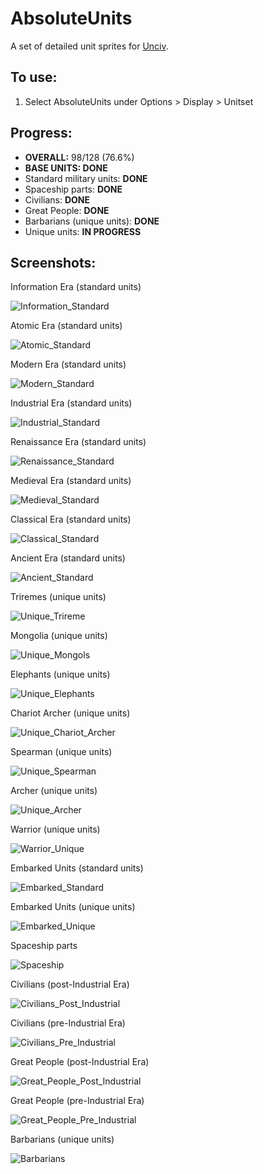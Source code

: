 # AbsoluteUnits

A set of detailed unit sprites for [Unciv](https://github.com/yairm210/Unciv). 

## To use: 
1. Select AbsoluteUnits under Options > Display > Unitset

## Progress:
  * **OVERALL:** 98/128 (76.6%)
  * **BASE UNITS: DONE**
  * Standard military units: **DONE**
  * Spaceship parts: **DONE**
  * Civilians: **DONE**
  * Great People: **DONE**
  * Barbarians (unique units): **DONE**
  * Unique units: **IN PROGRESS**

## Screenshots:
Information Era (standard units)

<img alt="Information_Standard" src="https://user-images.githubusercontent.com/56904240/185767371-67e392b1-8995-466e-8076-c352f2c0a179.png">

Atomic Era (standard units)

<img alt="Atomic_Standard" src="https://user-images.githubusercontent.com/56904240/184523366-8e203ab0-b30e-4ed3-ac5a-72ab05aa786f.png">

Modern Era (standard units)

<img alt="Modern_Standard" src="https://user-images.githubusercontent.com/56904240/184523370-2167751a-58a0-4ec5-8d11-2696371e8868.png">

Industrial Era (standard units)

<img alt="Industrial_Standard" src="https://user-images.githubusercontent.com/56904240/184523376-b9d056d6-d65e-476d-abfc-500889b7646a.png">

Renaissance Era (standard units)

![Renaissance_Standard](https://user-images.githubusercontent.com/56904240/191861334-7ca3c20c-5a02-47ef-872b-fd60f440dcc9.png)

Medieval Era (standard units)

<img alt="Medieval_Standard" src="https://user-images.githubusercontent.com/56904240/184523390-07605df8-d94d-4d08-bcf6-c42545ec24bf.png">

Classical Era (standard units)

<img alt="Classical_Standard" src="https://user-images.githubusercontent.com/56904240/184523392-21827b8f-a1e3-4af9-b05e-15370c0a06b5.png">

Ancient Era (standard units)

![Ancient_Standard](https://user-images.githubusercontent.com/56904240/204678755-17c49859-57e3-4bc8-8acd-a0380c95186c.png)

Triremes (unique units)

![Unique_Trireme](https://user-images.githubusercontent.com/56904240/211657995-19d6b652-e995-4565-9948-eda402901719.png)

Mongolia (unique units)

![Unique_Mongols](https://user-images.githubusercontent.com/56904240/208531117-5c18bfb6-1504-428e-99c9-e716562574c7.png)

Elephants (unique units)

![Unique_Elephants](https://user-images.githubusercontent.com/56904240/204678847-fc48e3ad-c52e-4c4b-8b9b-5bcc230f67d3.png)

Chariot Archer (unique units)

![Unique_Chariot_Archer](https://user-images.githubusercontent.com/56904240/204679529-53886779-1532-4973-a04e-d3f884f9ebac.png)

Spearman (unique units)

<img alt="Unique_Spearman" src="https://user-images.githubusercontent.com/56904240/202627654-b5c6d782-c379-477f-863a-c5e49cd8621b.png">

Archer (unique units)

![Unique_Archer](https://user-images.githubusercontent.com/56904240/201001805-99cd1c13-f025-43d5-b87e-de483db9f9be.png)

Warrior (unique units)

![Warrior_Unique](https://user-images.githubusercontent.com/56904240/192626030-80b54667-1058-4c72-9ff9-f05856df5c26.png)

Embarked Units (standard units)

![Embarked_Standard](https://user-images.githubusercontent.com/56904240/191860961-0e914b0e-9051-4b96-9751-1a6e89543c05.png)

Embarked Units (unique units)

![Embarked_Unique](https://user-images.githubusercontent.com/56904240/192625966-cb5c5cfd-d72a-4d40-817d-524f129cedfd.png)

Spaceship parts

<img alt="Spaceship" src="https://user-images.githubusercontent.com/56904240/186285692-54830873-0cf4-4dda-a649-c70676c3756f.png">

Civilians (post-Industrial Era)

<img alt="Civilians_Post_Industrial" src="https://user-images.githubusercontent.com/56904240/186787425-44d28c0e-6a68-4e3e-a905-8390f0806acf.png">

Civilians (pre-Industrial Era)

<img alt="Civilians_Pre_Industrial" src="https://user-images.githubusercontent.com/56904240/184523406-0d93a0e3-d78c-4700-82af-4afd4b980410.png">

Great People (post-Industrial Era)

<img alt="Great_People_Post_Industrial" src="https://user-images.githubusercontent.com/56904240/190888762-0e162f54-0a91-45c7-8009-be525beeb4d0.png">

Great People (pre-Industrial Era)

![Great_People_Pre_Industrial](https://user-images.githubusercontent.com/56904240/208531275-ac6bb006-22cf-4b9b-ac1c-31a8b661fa89.png)

Barbarians (unique units)

<img alt="Barbarians" src="https://user-images.githubusercontent.com/56904240/184523415-25c5763e-f714-4f7e-8bf8-7fd2c0ec8858.png">

